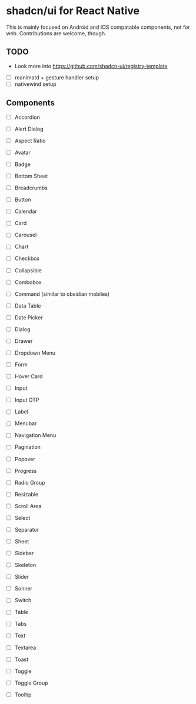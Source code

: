 # shadcn/ui for React Native

This is mainly focused on Android and IOS compatable components, not for web. Contributions are welcome, though.

## TODO

- Look more into https://github.com/shadcn-ui/registry-template
- [ ] reanimatd + gesture handler setup
- [ ] nativewind setup

## Components

- [ ] Accordion
- [ ] Alert Dialog
- [ ] Aspect Ratio
- [ ] Avatar
- [ ] Badge
- [ ] Bottom Sheet
- [ ] Breadcrumbs
- [ ] Button
- [ ] Calendar
- [ ] Card
- [ ] Carousel
- [ ] Chart
- [ ] Checkbox
- [ ] Collapsible
- [ ] Combobox
- [ ] Command (similar to obsidian mobiles)
- [ ] Data Table
- [ ] Date Picker
- [ ] Dialog
- [ ] Drawer
- [ ] Dropdown Menu
- [ ] Form
- [ ] Hover Card
- [ ] Input
- [ ] Input OTP
- [ ] Label
- [ ] Menubar
- [ ] Navigation Menu
- [ ] Pagination
- [ ] Popover
- [ ] Progress
- [ ] Radio Group
- [ ] Resizable
- [ ] Scroll Area
- [ ] Select
- [ ] Separator
- [ ] Sheet
- [ ] Sidebar
- [ ] Skeleton
- [ ] Slider
- [ ] Sonner
- [ ] Switch
- [ ] Table
- [ ] Tabs
- [ ] Text
- [ ] Textarea
- [ ] Toast
- [ ] Toggle
- [ ] Toggle Group
- [ ] Tooltip


